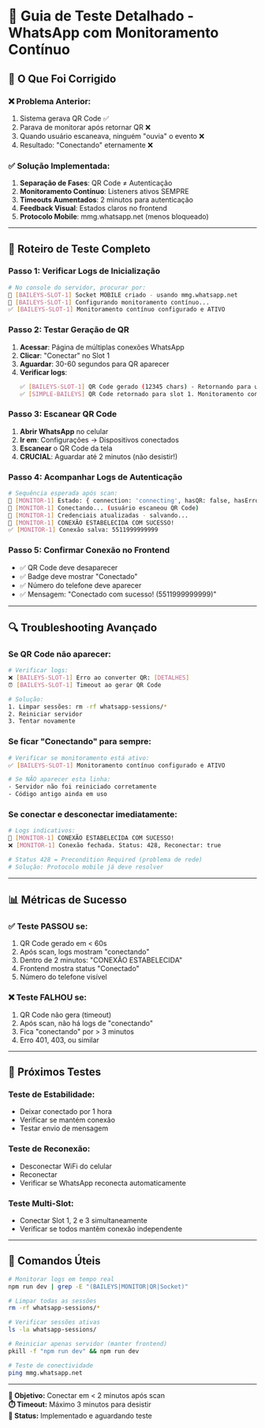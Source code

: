# 🧪 Guia de Teste Detalhado - WhatsApp com Monitoramento Contínuo

## 🎯 **O Que Foi Corrigido**

### ❌ **Problema Anterior:**
1. Sistema gerava QR Code ✅
2. Parava de monitorar após retornar QR ❌
3. Quando usuário escaneava, ninguém "ouvia" o evento ❌
4. Resultado: "Conectando" eternamente ❌

### ✅ **Solução Implementada:**
1. **Separação de Fases**: QR Code ≠ Autenticação
2. **Monitoramento Contínuo**: Listeners ativos SEMPRE
3. **Timeouts Aumentados**: 2 minutos para autenticação
4. **Feedback Visual**: Estados claros no frontend
5. **Protocolo Mobile**: mmg.whatsapp.net (menos bloqueado)

---

## 🧪 **Roteiro de Teste Completo**

### **Passo 1: Verificar Logs de Inicialização**
```bash
# No console do servidor, procurar por:
🚀 [BAILEYS-SLOT-1] Socket MOBILE criado - usando mmg.whatsapp.net
🔄 [BAILEYS-SLOT-1] Configurando monitoramento contínuo...
✅ [BAILEYS-SLOT-1] Monitoramento contínuo configurado e ATIVO
```

### **Passo 2: Testar Geração de QR**
1. **Acessar**: Página de múltiplas conexões WhatsApp
2. **Clicar**: "Conectar" no Slot 1
3. **Aguardar**: 30-60 segundos para QR aparecer
4. **Verificar logs**:
   ```bash
   ✅ [BAILEYS-SLOT-1] QR Code gerado (12345 chars) - Retornando para usuário
   ✅ [SIMPLE-BAILEYS] QR Code retornado para slot 1. Monitoramento contínuo ATIVO.
   ```

### **Passo 3: Escanear QR Code**
1. **Abrir WhatsApp** no celular
2. **Ir em**: Configurações → Dispositivos conectados
3. **Escanear** o QR Code da tela
4. **CRUCIAL**: Aguardar até 2 minutos (não desistir!)

### **Passo 4: Acompanhar Logs de Autenticação**
```bash
# Sequência esperada após scan:
🔄 [MONITOR-1] Estado: { connection: 'connecting', hasQR: false, hasError: false }
🔄 [MONITOR-1] Conectando... (usuário escaneou QR Code)
🔐 [MONITOR-1] Credenciais atualizadas - salvando...
🎉 [MONITOR-1] CONEXÃO ESTABELECIDA COM SUCESSO!
✅ [MONITOR-1] Conexão salva: 5511999999999
```

### **Passo 5: Confirmar Conexão no Frontend**
- ✅ QR Code deve desaparecer
- ✅ Badge deve mostrar "Conectado"  
- ✅ Número do telefone deve aparecer
- ✅ Mensagem: "Conectado com sucesso! (5511999999999)"

---

## 🔍 **Troubleshooting Avançado**

### **Se QR Code não aparecer:**
```bash
# Verificar logs:
❌ [BAILEYS-SLOT-1] Erro ao converter QR: [DETALHES]
⏰ [BAILEYS-SLOT-1] Timeout ao gerar QR Code

# Solução:
1. Limpar sessões: rm -rf whatsapp-sessions/*
2. Reiniciar servidor
3. Tentar novamente
```

### **Se ficar "Conectando" para sempre:**
```bash
# Verificar se monitoramento está ativo:
✅ [BAILEYS-SLOT-1] Monitoramento contínuo configurado e ATIVO

# Se NÃO aparecer esta linha:
- Servidor não foi reiniciado corretamente
- Código antigo ainda em uso
```

### **Se conectar e desconectar imediatamente:**
```bash
# Logs indicativos:
🎉 [MONITOR-1] CONEXÃO ESTABELECIDA COM SUCESSO!
❌ [MONITOR-1] Conexão fechada. Status: 428, Reconectar: true

# Status 428 = Precondition Required (problema de rede)
# Solução: Protocolo mobile já deve resolver
```

---

## 📊 **Métricas de Sucesso**

### **✅ Teste PASSOU se:**
1. QR Code gerado em < 60s
2. Após scan, logs mostram "conectando"
3. Dentro de 2 minutos: "CONEXÃO ESTABELECIDA"
4. Frontend mostra status "Conectado"
5. Número do telefone visível

### **❌ Teste FALHOU se:**
1. QR Code não gera (timeout)
2. Após scan, não há logs de "conectando"
3. Fica "conectando" por > 3 minutos
4. Erro 401, 403, ou similar

---

## 🚀 **Próximos Testes**

### **Teste de Estabilidade:**
- Deixar conectado por 1 hora
- Verificar se mantém conexão
- Testar envio de mensagem

### **Teste de Reconexão:**
- Desconectar WiFi do celular
- Reconectar
- Verificar se WhatsApp reconecta automaticamente

### **Teste Multi-Slot:**
- Conectar Slot 1, 2 e 3 simultaneamente
- Verificar se todos mantêm conexão independente

---

## 🔧 **Comandos Úteis**

```bash
# Monitorar logs em tempo real
npm run dev | grep -E "(BAILEYS|MONITOR|QR|Socket)"

# Limpar todas as sessões
rm -rf whatsapp-sessions/*

# Verificar sessões ativas
ls -la whatsapp-sessions/

# Reiniciar apenas servidor (manter frontend)
pkill -f "npm run dev" && npm run dev

# Teste de conectividade
ping mmg.whatsapp.net
```

---

**🎯 Objetivo:** Conectar em < 2 minutos após scan  
**⏱️ Timeout:** Máximo 3 minutos para desistir  
**🔄 Status:** Implementado e aguardando teste  